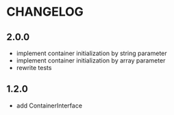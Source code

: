 CHANGELOG
=========

2.0.0
-----

* implement container initialization by string parameter
* implement container initialization by array parameter
* rewrite tests

1.2.0
-----

* add ContainerInterface